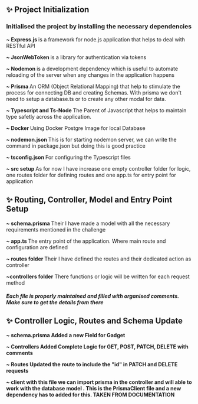 <h2> ✨ Project Initialization</h2>
<h3>Initialised the project by installing the necessary dependencies</h3>
<p> <b>~ Express.js </b> is a framework for node.js application that helps to deal with RESTful API <p>
<p> <b>~ JsonWebToken </b> is a library for authentication via tokens</p>
<p> <b>~ Nodemon </b> is a development dependency  which is useful to automate  reloading of the server when any changes in the application happens </p>
<p> <b>~ Prisma </b> An ORM (Object Relational Mapping) that help to stimulate the process for connecting DB and creating Schemas. With prisma we don't need to setup a database.ts or to create any other modal for data.</p>
<p> <b>~ Typescript and Ts-Node </b> The Parent of Javascript that helps to maintain type safetly across the application.
<p> <b>~ Docker </b> Using Docker Postgre Image for local Database
<p> <b>~ nodemon.json </b> This is for starting nodemon server, we can write the command in package.json but doing this is good practice</p>
<p> <b>~ tsconfig.json </b> For configuring the Typescript files

<p> <b>~ src setup </b> As for now I have increase one empty controller folder for logic, one routes folder for defining routes and one app.ts for entry point for application

<h2>✨ Routing, Controller, Model and Entry Point Setup</h2>
<p> <b>~ schema.prisma </b> Their I have made a model with all the necessary requirements mentioned in the challenge<p>
<p> <b>~ app.ts </b> The entry point of the application. Where main route and configuration are defined </p>
<p> <b>~ routes folder </b> Their I have defined the routes and their dedicated action as controller</p>
<p><b>~controllers folder</b> There functions or logic will be written for each request method</p>

<h5>Each file is properly maintained and filled with organised comments. Make sure to get the details from there</h5>

<h2> ✨ Controller Logic, Routes and Schema Update</h2>
<p><b>~ schema.prisma<b> Added a new Field for Gadget<p>
<p><b>~ Controllers </b> Added Complete Logic for GET, POST, PATCH, DELETE  with comments</p>
<p><b>~ Routes </b> Updated the route to include the "id" in PATCH and DELETE requests</p>
<p><b>~ client </b> with this file we can import prisma in the controller  and will able to work with the database model
. This is the PrismaClient file and a new dependency has to added for this. TAKEN FROM DOCUMENTATION</p>

